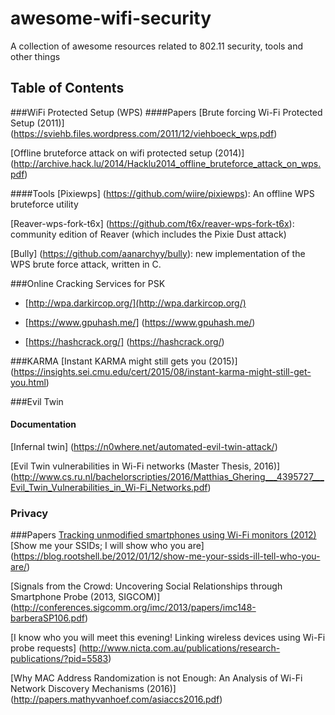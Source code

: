 # awesome-wifi-security
A collection of awesome resources related to 802.11 security, tools and other things 

## Table of Contents
###WiFi Protected Setup (WPS)
####Papers
[Brute forcing Wi-Fi Protected Setup (2011)] (https://sviehb.files.wordpress.com/2011/12/viehboeck_wps.pdf)

[Offline bruteforce attack on wifi protected setup (2014)] (http://archive.hack.lu/2014/Hacklu2014_offline_bruteforce_attack_on_wps.pdf)

####Tools
[Pixiewps] (https://github.com/wiire/pixiewps): An offline WPS bruteforce utility

[Reaver-wps-fork-t6x] (https://github.com/t6x/reaver-wps-fork-t6x): community edition of Reaver (which includes the Pixie Dust attack)

[Bully] (https://github.com/aanarchyy/bully): new implementation of the WPS brute force attack, written in C.


###Online Cracking Services for PSK
* [http://wpa.darkircop.org/](http://wpa.darkircop.org/)

* [https://www.gpuhash.me/] (https://www.gpuhash.me/)

* [https://hashcrack.org/] (https://hashcrack.org/)

###KARMA
[Instant KARMA might still gets you (2015)] (https://insights.sei.cmu.edu/cert/2015/08/instant-karma-might-still-get-you.html)

###Evil Twin
#### Documentation
[Infernal twin] (https://n0where.net/automated-evil-twin-attack/)

[Evil Twin vulnerabilities in Wi-Fi networks (Master Thesis, 2016)] (http://www.cs.ru.nl/bachelorscripties/2016/Matthias_Ghering___4395727___Evil_Twin_Vulnerabilities_in_Wi-Fi_Networks.pdf)


### Privacy
###Papers
[Tracking unmodified smartphones using Wi-Fi monitors (2012)](https://www.cs.uic.edu/pub/Bits/Musa/musa-eriksson-sensys12.pdf)
[Show me your SSIDs; I will show who you are] (https://blog.rootshell.be/2012/01/12/show-me-your-ssids-ill-tell-who-you-are/)

[Signals from the Crowd: Uncovering Social Relationships through Smartphone Probe (2013, SIGCOM)]
(http://conferences.sigcomm.org/imc/2013/papers/imc148-barberaSP106.pdf)

[I know who you will meet this evening! Linking wireless devices using Wi-Fi probe requests] (http://www.nicta.com.au/publications/research-publications/?pid=5583)

[Why MAC Address Randomization is not Enough: An Analysis of Wi-Fi Network Discovery Mechanisms
(2016)] (http://papers.mathyvanhoef.com/asiaccs2016.pdf)















